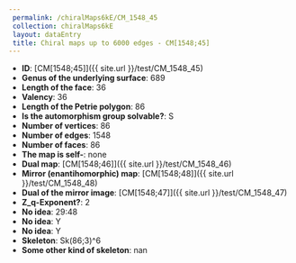 ```yaml
--- 
 permalink: /chiralMaps6kE/CM_1548_45 
 collection: chiralMaps6kE
 layout: dataEntry
 title: Chiral maps up to 6000 edges - CM[1548;45]
---
```


- **ID**: [CM[1548;45]]({{ site.url }}/test/CM_1548_45)
- **Genus of the underlying surface**: 689
- **Length of the face**: 36
- **Valency**: 36
- **Length of the Petrie polygon**: 86
- **Is the automorphism group solvable?**: S
- **Number of vertices**: 86
- **Number of edges**: 1548
- **Number of faces**: 86
- **The map is self-**: none
- **Dual map**: [CM[1548;46]]({{ site.url }}/test/CM_1548_46)
- **Mirror (enantihomorphic) map**: [CM[1548;48]]({{ site.url }}/test/CM_1548_48)
- **Dual of the mirror image**: [CM[1548;47]]({{ site.url }}/test/CM_1548_47)
- **Z_q-Exponent?**: 2
- **No idea**:  29:48
- **No idea**: Y
- **No idea**: Y
- **Skeleton**: Sk(86;3)^6
- **Some other kind of skeleton**: nan
